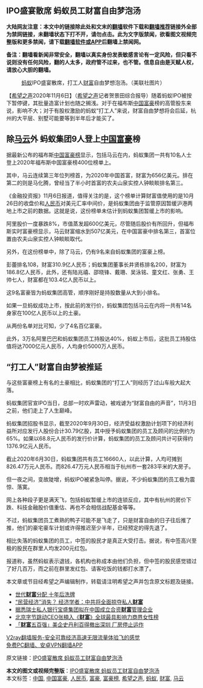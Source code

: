 <h2>IPO盛宴散席 蚂蚁员工财富自由梦泡汤</h2> <p class="notice"><b>大陆网友注意：本文中的链接除此处和文末的<a href="https://github.com/bannedbook/fanqiang" >翻墙</a>软件下载和<a href="https://github.com/killgcd/justmysocks/blob/master/README.md">翻墙推荐</a>链接外全部为禁网链接，未翻墙状态下打不开，请勿点击。此为文字版禁闻，欲看图文视频完整版和更多禁闻，请下载<a href="https://github.com/bannedbook/fanqiang">翻墙软件或APP</a>后翻墙上禁闻网。</p><p>备注：翻墙看新闻非常安全，翻墙以真实身份发表敏感言论有一定风险，但只看不说则没有任何风险，翻的人太多，政府管不过来，也不管。信息自由是天赋人权，请放心大胆的翻墙。</b></p>  <div class="entry"> <figure><figcaption><a href="https://www.bannedbook.org/bnews/tag/%e8%9a%82%e8%9a%81/" class="st_tag internal_tag" rel="tag" title="标签 蚂蚁 下的日志">蚂蚁</a>IPO盛宴散席，打工人<a href="https://www.bannedbook.org/bnews/tag/%e8%b4%a2%e5%af%8c/" class="st_tag internal_tag" rel="tag" title="标签 财富 下的日志">财富</a>自由梦想泡汤。（美联社图片）</figcaption></figure> <p>【<span class='wp_keywordlink_affiliate'><a href="https://www.soundofhope.org" title="希望之声" target="_blank">希望之声</a></span>2020年11月6日】（<a href="https://www.bannedbook.org/bnews/tag/%e5%b8%8c%e6%9c%9b%e4%b9%8b%e5%a3%b0/" class="st_tag internal_tag" rel="tag" title="标签 希望之声 下的日志">希望之声</a>记者贺景田综合报导）随着蚂蚁IPO被按下暂停键，其批量造富计划也随之搁浅。对于在福布斯<span class='wp_keywordlink_affiliate'><a href="https://www.bannedbook.org/" title="中国" target="_blank">中国</a></span><a href="https://www.bannedbook.org/bnews/tag/%e5%af%8c%e8%b1%aa/" class="st_tag internal_tag" rel="tag" title="标签 富豪 下的日志">富豪</a>榜的高管股东来说，影响不大；对于有股权激励的蚂蚁“打工人”来说，财富自由梦想将会后延，杭州的大平层、别墅可能要等到半年后才能买了。</p> <h2><strong>除<a href="https://www.bannedbook.org/bnews/tag/%e9%a9%ac%e4%ba%91/" class="st_tag internal_tag" rel="tag" title="标签 马云 下的日志">马云</a>外 蚂蚁集团9人登上<a href="https://www.bannedbook.org/bnews/tag/%e4%b8%ad%e5%9b%bd%e5%af%8c%e8%b1%aa/" class="st_tag internal_tag" rel="tag" title="标签 中国富豪 下的日志">中国富豪</a>榜</strong></h2> <p>据最新公布的福布斯<a href="https://www.bannedbook.org/bnews/tag/%E4%B8%AD%E5%9B%BD/" class="st_tag internal_tag" rel="tag" title="标签 中国 下的日志">中国</a><a href="https://www.bannedbook.org/bnews/tag/%E5%AF%8C%E8%B1%AA%E6%A6%9C/" class="st_tag internal_tag" rel="tag" title="标签 富豪榜 下的日志">富豪榜</a>显示，包括马云在内，蚂蚁集团一共有10名人士登上2020年福布斯中国富豪榜400位榜单上。</p> <p>其中，马云连续第三年位列榜首，为2020年中国首富，财富为656亿美元。排在第二的则是马化腾，曾经当了半小时首富的农夫山泉实控人钟睒睒排名第三。</p> <p>《金融投资报》11月6日报道，值得关注的是，这个榜单计算财富值使用的是10月26日的收盘价和<a href="https://www.bannedbook.org/bnews/tag/%e4%ba%ba%e6%b0%91%e5%b8%81/" class="st_tag internal_tag" rel="tag" title="标签 人民币 下的日志">人民币</a>对美元汇率中间价，是蚂蚁集团由于监管原因暂缓沪港两地上市之前的数据。这就是说，这份榜单未估计到蚂蚁集团暂缓上市的影响。</p> <p>阿里股价一度暴跌8%，市值蒸发超600亿美元，尽管随后股价有所回升，但福布斯实时富豪榜显示，马云财富缩水到507亿美元，在中国富豪中排名第三，首富位置由农夫山泉实控人钟睒睒取代。</p>  <p>另外，在这份榜单中，除了马云，仍有9名来自蚂蚁集团的富豪上榜。</p> <p>彭蕾排名108，财富310.9亿人民币；蚂蚁集团董事长井贤栋排名200，财富为186.8亿人民币，此外，还有陆兆禧、邵晓锋、戴珊、吴泳铭、童文红、张勇、王帅七人，财富都在103.4亿人民币以上。</p> <p>这9名富豪皆为蚂蚁集团高管，顺序刚好是持股数量从大到小排名。</p> <p>如果一旦蚂蚁成功上市，按此前的发行价，蚂蚁集团包括马云在内将一共有14名身家在100亿人民币以上的土豪。</p> <p>从两份名单对比可知，少了4名百亿富豪。</p>  <p>此外，3万名阿里巴巴和蚂蚁集团员工持股达40%，蚂蚁上市后，这批员工持股估值将达7000亿元人民币，人均身价5000万人民币。</p> <h2><strong>“打工人”财富自由梦被推延</strong></h2> <p>与这些富豪榜上有名的土豪相比，蚂蚁集团的“打工人”则经历了过山车般大起大落。</p> <p>蚂蚁集团官宣IPO当日，总部一时欢声雷动，被戏谑为“财富自由的声音”，11月3日之前，他们走上了人生巅峰。</p> <p>蚂蚁集团招股书显示，截至2020年9月30日，经济受益权激励计划项下的经济利益所对应发行人股份合计30.79亿股，其中授予蚂蚁集团的员工及顾问的比例约为65%。如果以68.8元人民币的发行价计算，蚂蚁集团的员工及顾问共计可获得约1376.9亿元人民币。</p> <p>截止2020年6月30日，蚂蚁集团共有员工16660人，以此计算，人均可摊到826.47万元人民币。而826.47万元人民币相当于杭州市一套283平米的大房子。</p>  <p>但一夜之间，变故陡增，蚂蚁IPO被紧急叫停。据说，不少蚂蚁集团的员工极为震惊、落寞。</p> <p>网上各种段子更是满天飞，包括蚂蚁暂缓上市的连锁反应，其中有杭州的房价下跌、科技金融股价值重估、再也不会相信战配基金等等。</p> <p>不过，蚂蚁集团员工煮熟的鸭子可能不是飞走了，只是财富自由的日子往后推了推，他们的豪宅豪车计划或许得推迟至少半年，已经预定的得先退了。</p> <p>相比失落的蚂蚁集团的员工，中签的股民才是真正大受打击。据说，有中签高兴至极的股民在群里人均发200元红包。</p> <p>报道称，虽然蚂蚁表示退钱，各机构也称成本由他们负担，但中签的股民感觉错过了好几百万，而之前在群里发红包、请客吃饭的钱都打水漂了。</p>  <p>本文章或节目经希望之声编辑制作，转载请注明希望之声并包含原文标题及链接。</p> <ul class='op-related-articles' title='相关阅读'> <li><a href='https://www.bannedbook.org/bnews/cnnews/20201102/1424104.html' target='_blank'>世代<b>财富</b>分配 十年后洗牌</a></li> <li><a href='https://www.bannedbook.org/bnews/comments/20201031/1423109.html' target='_blank'>“民营经济”消失？ 经济学者：中共将全面掠夺私人<b>财富</b></a></li> <li><a href='https://www.bannedbook.org/bnews/baitai/20201030/1422953.html' target='_blank'>据悉瑞士私人银行宝盛集团拟在中国成立合资<b>财富</b>管理企业</a></li> <li><a href='https://www.bannedbook.org/bnews/baitai/20201028/1421792.html' target='_blank'>北京字节跳动CEO张楠入《<b>财富</b>》全球最具影响力商界女性榜</a></li> <li><a href='https://www.bannedbook.org/bnews/headline/20201028/1421756.html' target='_blank'>「<b>财富</b>五百强」美企史丹利百得撤出深圳 厂房停止运作</a></li> </ul> <p class="texttj"> <a href="https://www.bannedbook.org/forum23/topic22702.html" target="_blank">V2ray翻墙服务-安全可靠经济高速无限流量体验飞的感觉</a><br/> <a href="https://github.com/bannedbook/fanqiang/wiki/%E7%A6%81%E9%97%BB%E7%BD%91%E5%AE%89%E5%8D%93%E7%BF%BB%E5%A2%99%E6%96%B0%E9%97%BBAPP" target="_blank">免费PC翻墙、安卓VPN翻墙APP</a></p><p>原文链接：<a class="src_link"  href="https://www.soundofhope.org/post/440095" target="_blank">IPO盛宴散席 蚂蚁员工财富自由梦泡汤</a></p><a name='sharetosocial'></a>       <div><b>本文的图文或视频完整版</b>：<a href='https://www.bannedbook.org/bnews/comments/20201107/1427046.html'>IPO盛宴散席 蚂蚁员工财富自由梦泡汤</a></div>  </div><!--END ENTRY--> <div class="postfooter"> <div>本文标签：<a href="https://www.bannedbook.org/bnews/tag/%E4%B8%AD%E5%9B%BD/" rel="tag">中国</a>, <a href="https://www.bannedbook.org/bnews/tag/%e4%b8%ad%e5%9b%bd%e5%af%8c%e8%b1%aa/" rel="tag">中国富豪</a>, <a href="https://www.bannedbook.org/bnews/tag/%e4%ba%ba%e6%b0%91%e5%b8%81/" rel="tag">人民币</a>, <a href="https://www.bannedbook.org/bnews/tag/%e5%af%8c%e8%b1%aa/" rel="tag">富豪</a>, <a href="https://www.bannedbook.org/bnews/tag/%E5%AF%8C%E8%B1%AA%E6%A6%9C/" rel="tag">富豪榜</a>, <a href="https://www.bannedbook.org/bnews/tag/%e5%b8%8c%e6%9c%9b%e4%b9%8b%e5%a3%b0/" rel="tag">希望之声</a>, <a href="https://www.bannedbook.org/bnews/tag/%e8%9a%82%e8%9a%81/" rel="tag">蚂蚁</a>, <a href="https://www.bannedbook.org/bnews/tag/%e8%b4%a2%e5%af%8c/" rel="tag">财富</a>, <a href="https://www.bannedbook.org/bnews/tag/%e9%a9%ac%e4%ba%91/" rel="tag">马云</a></div>  </div><!--END POSTFOOTER--> 